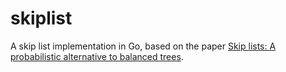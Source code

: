 # skiplist

A skip list implementation in Go, based on the paper [Skip lists: A probabilistic alternative to balanced trees](https://doi.org/10.1007/3-540-51542-9_36).
